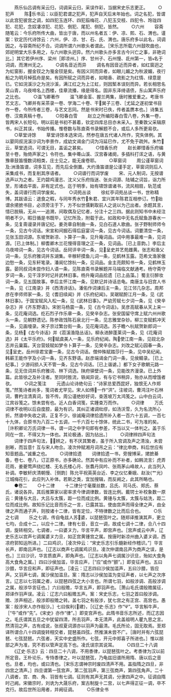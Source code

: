 <!-- { "loadSidebar": true } -->
　　燕乐仙吕调有采云归，词调采云归，采误作彩，当据宋史乐志更正。
　　○犯声
　　陈乐书云：以臣犯君谓之犯声，犯声自天后末年始也。词之名犯，皆谓以此宫犯彼宫之调，如四犯玉连环、四犯翦梅花、八犯玉交枝、四犯令、玲珑四犯、花犯，念奴凄凉犯、花犯、倒犯、尾犯、侧犯，皆然。
　　○六州
　　容斋随笔云：今乐府所传大曲，皆出于唐，而以州名者五：伊、凉、熙、石、渭也。谨案：钦定历代诗馀云：六州，伊、凉、甘、石、氏、渭也。唐乐府多以此名，词调因之，与容斋所纪不合。词调所谓六州歌头者谓此。［宋乐志所载六州鼓吹曲也，郊祀明堂大乐多用之，与六州歌头迥异。然六州歌头亦多言古今兴亡之事，非艳词比。］其它若伊州序、梁州［即凉州。］序、甘州子、石州慢、氐州第一，皆名于词调，而渭州无之。
　　○调名音近而异
　　调名有因音近而异者，如红窗迥之为虹窗影，握金钗之为戛金钗是矣。有因义同而异者，如眼儿媚之为秋波媚，夜行船之为明月棹孤舟是矣。有因所赋之词而异者，如暗香、疏影之为红情、绿意是已。它如浣溪沙之为浣沙溪，满江红之为上江虹，则因椠本误刻而异。若长相思名吴山青，乌夜啼名上西楼，佳章流播，缘是得名。固非东泽绮语债，东山寓声乐府之比也。
　　○温飞卿著作
　　温飞卿金荃、握兰两集，唐时雅爱重之。考唐书艺文志，飞卿并有采茶录一卷、学海二十卷、干巽子三卷、［尤延之遂初堂书目作一卷，今所传者三卷，与艺文志同。然是书宋时已佚，传者盖赝本也。］诗集五卷、汉南真稿十卷。
　　○阳春白雪
　　赵立之所编阳春白雪八卷，外集一卷，皆两宋人长短句。明以前是书初不甚着，钦定四库总目亦未采入。至秦敦父采辑原书，纠正其误，书始传播。惟卷数与陈直斋书录解题不合，或后人多所更易欤。
　　○草堂诗馀
　　草堂诗馀本选宋词，然参在唐五代诸人所作，究失体例。其以晏同叔浣溪沙词为李景作，成幼文谒金门词为冯延巳作，尤不免于疏舛。朱竹云，草堂选词，可谓无目，盖诟之甚矣。
　　○惜香乐府
　　赵长卿惜香乐府编至十卷，殆倚声家之讠令符也。集中蓦山溪、汉宫春诸阕，多插科打诨之语，与黄豫章鼓笛慢数词相类，庄士见之，能无废卷耶。
　　○草窗词
　　周公谨草窗词及洲渔笛谱，词多互见，而先后全倒置。大约渔笛谱是公谨手定，草窗词则后人采集成书，而复削其序语者。
　　○词谱行而词学废
　　宋、元人制词，无按谱选声以为之者。王灼碧鸡漫志、沈义父乐府指迷、张炎词源、陆辅之词旨，诣力所至，形诸齿平面，非有定式也。迄于明季，始有啸馀谱诸书，流风相扇，轨范或失，盖词谱行而词学废矣。
　　○词苑丛谈
　　徐虹亭词苑丛谈一书，世称精博。其跋语云：退食之暇，与同年秀水竹朱君、宜兴其年陈君互相参订。竹始谓余捃摭书目，必须旁注于下，方不似世儒剿取前人之说以为己出者。余题其言，惜已脱稿，无从一一追溯，间取偶及记忆者，分注十之三四。据此则知书中未经注明者不少。暇日循是书既毕，记忆所及，附载于此。如政和中无名氏赋鱼游春水一条，见复斋谩录并唐记纪。姜尧章自制曲一条，见白石道人歌曲。张子野制师师令一条，见古今词话。宋宣和间掘石得后庭宴词一条，见古今词话。词要清空一条，见张玉田词源。东坡贺新凉、卜算子一条，见升庵词品。词中用事最难一条，见词源。［已上体制。］柳耆卿木兰花慢得音理之正一条，见词品。［已上音韵。］李后主乌夜啼词一条，见古今词话。岳珂评辛词一条，见呈史并艺苑雌黄。张志和渔父词一条，见乐府雅词并东湖集。辛稼轩摸鱼儿词一条，见鹤林玉露。范希文渔家傲边愁一条，见东轩笔录。潘阆忆馀杭一条，见词品。金主亮颇知书一条，见鹤林玉露。晏同叔词未尝作妇人语一条，见陈直斋书录解题并马端临文献通考。杨守斋守岁词一条，见干淳岁时记并武林旧事。杨升庵词品拾遗［已上品藻。］蜀主衍醉妆词一条，见五国故事。李后主怀江南一条，见默记并诗话总龟。南唐主与旧宫人书一条，见《江南录》并《西清诗话》。潘佑作词谏后主一条，见江邻几杂志。周邦彦在李师师家一条，见《耆旧续闻》并《乐府纪闻》。吴琚赋酹江月一条，见《武林旧事》。于国宝赋风入松一条，见《武林旧事》。严幼芳赋七夕词一条，见《癸辛杂志》并《齐东野语》。宋驸马杨震一条，见《古今词话》。吴彦高赋春从天上来一条，见花庵词选。纥石烈子作乐章一条，见癸辛杂志。张安国留守席上赋六州州歌头一条，见朝野遗记。陈参政饯陈石泉北行一条，见志雅堂杂钞。柳三变赋鹤冲天一条，见画墁录。宋子京过繁台街一条，见花庵词选。苏子瞻ヘ杭赋贺新郎词一条，见杨《古今诗话》并《苕溪渔隐丛话》。柳永进醉蓬莱词一条，见《花庵词选》并《太平乐府》。何赋虞美人一条，见乐府纪闻。陶使江南一条，见砚北杂志并云巢篇。天台营妓赋如梦令卜算子一条，见癸辛杂志。刘改之赋沁园春一条，见呈史。岳州徐君宝妻一条，见古今词话。僧仲殊赋踏莎行一条，见中吴纪闻。韩蕲王能作字及小词一条，见齐东野语。赵彦端谒金门词一条，见侯鲭录。［已上纪事。］少游闷损人天不管一条，见古今词话。［已上谐谑。］都下女子歌朝元路一条，见无住词并乐府雅词、林下词选。陕府驿壁词一条，见能改齐漫录。已上外篇。此皆徐之及补注者。至同时胜流，轶闻异说，有与它书稍异，殆亦从而增饿者欤。
　　○词之笺注
　　元遗山论诗绝句云：“诗家总爱西昆好，独恨无人作郑笺。”然笺诗者尚多，笺词者尤罕见。宋人如傅一作“洪”。注坡词，曹鸿注叶石林词，曹杓注清真词，皆不传。周公谨绝妙好词，查莲坡万太鸿笺之。山中白云词，江宾谷笺之。馀未尝有也。近人白香词笺，实踵查万而作。
　　○词律
　　万氏词律不收明以后自度腔，最为有识。其纠正诸调纰缪，如汤沃雪，久为名流所心折。然谱中失收之调，正复不少。徐诚庵词律拾遗所补入者一百六十五调，一百七十九体，合原书为八百二十五调，一千六百七十馀体，统此二书，可为准的矣。［许积卿论万氏词律一书，谓一词之中字句即有参差，不当以又一体判之。盖于乐同在一宫，不得又为一体也。其论极通，因为拈出。］
　　○词律辨四声句法
　　词律于四声句法，辨之，有不厌其繁者，虽于所入宫调及声之清浊，未尝剖晰，而旨意忄互与宋人吻合。凌次仲赋湘月词吊之云：“律比申商，料后世应有知音题品。”诚重之也。
　　○词律拾遗
　　词律拾遗一书，旁搜博采，捃摭綦备，卷七、卷八，订正原书，亦多确论。然其中有应补而不补者，如韩流言氵虎弄花雨，姜夔莺声绕红楼、无名氏楼心月、张翥丹凤吟、张雨茅山峰故人，此当列入补调。李敏轩庆清朝慢、［侧韵］陈允平祝英英台近、李之仪忆秦娥、赵汝{艹光}江城梅花引，此应列入补体。若斯之类，宜加搜辑，而反阙之，此其所略也。
　　●卷二
　　○十二律
　　十二律分寸毫厘丝数，吕氏、司马氏、郑氏、蔡氏，诸说各异。其后推算家以密率求今律调律数，皆连比例。戴锷士补校象数一原云：黄锺与大吕，大吕与太簇，距一位而成比例。黄锺与太簇，太簇与姑洗，距二位而成比例。故知乐记比音而乐之一言，已露其旨。使由宫声而得全律之声，由全律之声而通子声，则按诸十二律，皆有定位，不特律数之比而后合也。
　　○乐之七调
　　乐之七调，传自龟兹人苏婆，以琵琶弦叶之。随郑译推演其声，更立七均，合成十二，以应十二律。律有七音，音立一调，故成七调十二律，合八十四调，旋转相交。七调者，一曰婆ヌ力，华言平声，即宫声也。［宫声或云中声，辽史乐志以宫声七调属婆ヌ力旦，如正宫黄锺宫之属。按唐时新凉州曲入婆ヌ调，西凉府郭知运所进。］二曰鸡识，［凌次仲云：“宋史乐志引乐髓新经作稽识。”］华言长声，即南吕声也。［辽志以商声七调属鸡识旦。凌次仲谓南吕声为商声之误，是也。］三曰沙识，华言质直声，即角声也。［辽志以角声七调属沙识旦，殆如大食角高大食角之属。］四曰沙侯加滥，华言应声，［“应”或作“颤”。］即变征声也。五曰沙腊，华言应和声，即征声也。［凌云：辽志四曰沙侯加滥声，五曰沙腊，皆应声。又羽声七调，属沙侯加滥旦。案：隋志以沙侯加滥为变征声者，以七声之次序言。辽志以七羽属之者，以琵琶四弦之大小言也。所谓七羽，如般涉调、高般涉调之属，般涉华言征也。］六曰般赡，华言五声，即羽声也。［萧山毛氏谓般赡属征，郑译作羽声误。凌云：辽志六曰船赡五声。案：宋史乐志，七羽之首曰般涉调。赡、涉声相近，般涉即般赡之转。盖七羽之有般涉，犹七宫之有正宫、高宫也。愚案：般涉宋人亦作般沙。］七曰俟利{建}，［《辽史·乐志》作“Ψ”。华言斛牛声，［“牛”或作“先”。《宋史》亦作“律”。］即变宫声也。此隋书音乐志所述，而辽志因之。毛氏谓其五旦之中犹留四清，所去羽声，本无清声，此盖祖明人瞿九思之言。然清羽之声，古有成说，张叔夏词源亦以羽声为最清。毛氏所论，固无取焉。至郑译所谓合八十四调旋转相交者，琵琶虽四弦，然推演未尝不广。［唐时并有六弦琵琶、七弦琵琶。六弦者，天实中史盛所作。七弦，开元中郑喜子所进也。］惟以胡部之声为准，究不若以管声定高下也。凌氏误宗其说耳。
　　○四旦二十八调
　　《辽史·乐志》云：四旦二十八调，不用黍律，以琵琶弦叶之。考黍律为汉以前所定音。王朴论乐，专恃黍律之，叶以琵琶弦，乃龟兹旧谱所用隋、唐以后之音也。旦者，均也，或曰清也。［宋乐志谓神宗时废四清声不用。盖指隋之四旦，非四宫之清声。］四旦谓第一弦宫声，第二弦羽声，第三弦商声，第四弦角声。二十八调者，宫、商、角、羽皆有七调。征则有其声无其调，分隶四声之中。征调自隋时己阙。宋徽宗时，刘诜为大晟乐府，案古制旋十二宫，以七声得正征一调，卒不克行。故后世所沿用者，并阙征调。
　　○乐律全书
